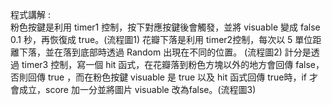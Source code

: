 程式講解 :  
   粉色按鍵是利用 timer1 控制，按下對應按鍵後會觸發，並將  visuable 變成 false 0.1 秒，再恢復成 true。(流程圖1)
  花瓣下落是利用 timer2控制，每次以 5 單位距離下落，並在落到底部時透過 Random 出現在不同的位置。
(流程圖2)
  計分是透過 timer3 控制，寫一個 hit 函式，在花瓣落到粉色方塊以外的地方會回傳 false，否則回傳 true ，而在粉色按鍵  visuable  是 true 以及 hit  函式回傳 true時，if  才會成立，score  加一分並將圖片 visuable 改為false。(流程圖3)
